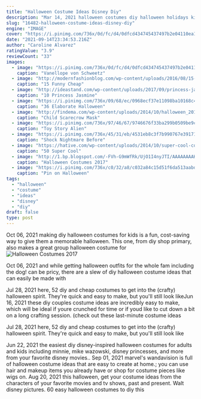```yaml
---
title: "Halloween Costume Ideas Disney Diy"
description: "Mar 14, 2021 halloween costumes diy halloween holidays kids diy halloween costumes your kids will love it's that time of year again when you have to choose between spending a small fortune on a store-bought halloween costume"
slug: "16482-halloween-costume-ideas-disney-diy"
engine: "IMAGE"
cover: "https://i.pinimg.com/736x/0d/fc/d4/0dfcd434745437497b2e04110ea19a20--wreck-it-ralph-costume-diy-disney-costumes.jpg"
date: "2021-09-14T23:34:53.216Z"
author: "Caroline Alvarez"
ratingValue: "3.9"
reviewCount: "33"
images:
  - image: "https://i.pinimg.com/736x/0d/fc/d4/0dfcd434745437497b2e04110ea19a20--wreck-it-ralph-costume-diy-disney-costumes.jpg"
    caption: "Vanellope von Schweetz"
  - image: "http://modernfashionblog.com/wp-content/uploads/2016/08/15-Funny-Cheap-Easy-Homemade-Halloween-Costumes-2016-3.jpg"
    caption: "15 Funny Cheap"
  - image: "http://ideastand.com/wp-content/uploads/2017/09/princess-jasmine-costume-diy/9-princess-jasmine-costume-diy-ideas.jpg"
    caption: "10 Princess Jasmine"
  - image: "https://i.pinimg.com/736x/09/68/ec/0968ecf37e11098ba10168c42b9efd6a--creative-halloween-costumes-halloween-costume-ideas.jpg"
    caption: "36 Elaborate Halloween"
  - image: "http://findema.com/wp-content/uploads/2014/10/halloween_20147231.jpg"
    caption: "Child Scarecrow Mask"
  - image: "https://i.pinimg.com/736x/97/46/67/9746676f33ba299b0509be9c33f7d766.jpg"
    caption: "Toy Story Alien"
  - image: "https://i.pinimg.com/736x/45/31/eb/4531eb8c3f7b990767e391719b6193e5.jpg"
    caption: "Shock Nightmare Before"
  - image: "https://hative.com/wp-content/uploads/2014/10/super-cool-costume-ideas/5-cruella-devil-costume-for-kids.jpg"
    caption: "50 Super Cool"
  - image: "http://1.bp.blogspot.com/-FVh-G9mWfRk/UjO1I4nyJTI/AAAAAAAAHbM/WUERdjag0m8/s1600/crazy-halloween-costume-ideas-part2-18.jpg"
    caption: "Halloween Costumes 2017"
  - image: "https://i.pinimg.com/736x/c0/32/a8/c032a84c15d51f6da513aabd44ecb554--stitch-costume-halloween-.jpg"
    caption: "Pin on Halloween"
tags:
  - "halloween"
  - "costume"
  - "ideas"
  - "disney"
  - "diy"
draft: false
type: post
---
```


Oct 06, 2021 making diy halloween costumes for kids is a fun, cost-saving way to give them a memorable halloween. This one, from diy shop primary, also makes a great group halloween costume for
![Halloween Costumes 2017](http://1.bp.blogspot.com/-FVh-G9mWfRk/UjO1I4nyJTI/AAAAAAAAHbM/WUERdjag0m8/s1600/crazy-halloween-costume-ideas-part2-18.jpg "Halloween Costumes 2017")

Oct 06, 2021 and while getting halloween outfits for the whole fam  including the dog!  can be pricy, there are a slew of diy halloween costume ideas that can easily be made with
<!--inArticleAds-->

<!--galleryOne-->

Jul 28, 2021 here, 52 diy and cheap costumes to get into the (crafty) halloween spirit. They're quick and easy to make, but you'll still look likeJun 16, 2021 these diy couples costume ideas are incredibly easy to make, which will be ideal if youre crunched for time or if youd like to cut down a bit on a long crafting session. (check out these last-minute costume ideas
<!--inArticleAds-->

<!--galleryTwo-->

Jul 28, 2021 here, 52 diy and cheap costumes to get into the (crafty) halloween spirit. They're quick and easy to make, but you'll still look like
<!--galleryThree-->

Jun 22, 2021 the easiest diy disney-inspired halloween costumes for adults and kids including minnie, mike wazowski, disney princesses, and more from your favorite disney movies.. Sep 01, 2021 marvel's wandavision is full of halloween costume ideas that are easy to create at home.; you can use hair and makeup items you already have or shop for costume pieces like wigs on. Aug 20, 2021 this halloween, get your costume ideas from the characters of your favorite movies and tv shows, past and present.  Walt disney pictures. 60 easy halloween costumes to diy this